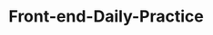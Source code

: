 # Front-end-Daily-Practice
<!--
    This is my Front-end web development daily practise.
    I started on May 31, 2018.
    I'm counting to reach my goal: 1111 days (3 years) of daily practise.

    • My Personal Website:
    • Twitter: @ahmedhosna95
-->

